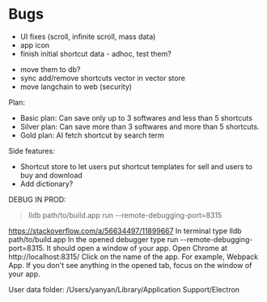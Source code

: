# Bugs

* UI fixes (scroll, infinite scroll, mass data)
* app icon
* finish initial shortcut data - adhoc, test them?
<!-- * infinity scroll -->
* move them to db?
* sync add/remove shortcuts vector in vector store
* move langchain to web (security)

Plan:

* Basic plan: Can save only up to 3 softwares and less than 5 shortcuts
* Silver plan: Can save more than 3 softwares and more than 5          shortcuts.
* Gold plan: AI fetch shortcut by search term

Side features:

* Shortcut store to let users put shortcut templates for sell and users to buy and download
* Add dictionary?

DEBUG IN PROD:
> lldb path/to/build.app
> run --remote-debugging-port=8315

https://stackoverflow.com/a/56634497/11899667
In terminal type lldb path/to/build.app
In the opened debugger type run --remote-debugging-port=8315. It should open a window of your app.
Open Chrome at http://localhost:8315/
Click on the name of the app. For example, Webpack App.
If you don't see anything in the opened tab, focus on the window of your app.

User data folder: /Users/yanyan/Library/Application Support/Electron
